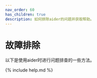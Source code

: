 ```yaml
---
nav_order: 60
has_children: true
description: 如何排除aider的问题并获取帮助。
---
```


# 故障排除

以下是使用aider时进行问题排查的一些方法。

{% include help.md %}
